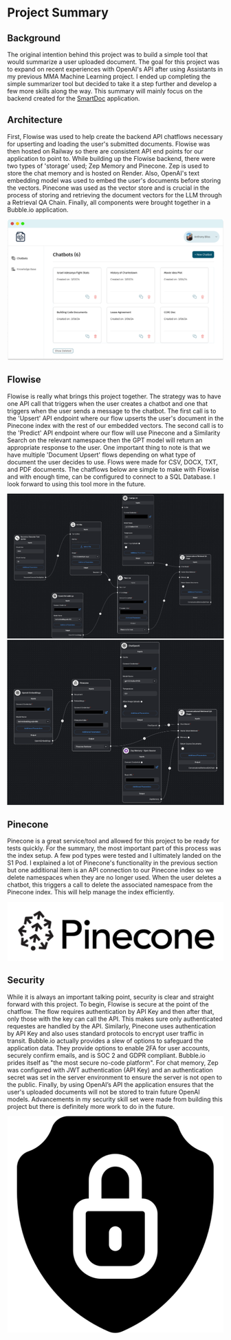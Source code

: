 # Project Summary

## Background
The original intention behind this project was to build a simple tool that would summarize a user uploaded document. The goal for this project was to expand on recent experiences with OpenAI's API after using Assistants in my previous MMA Machine Learning project. I ended up completing the simple summarizer tool but decided to take it a step further and develop a few more skills along the way. This summary will mainly focus on the backend created for the [SmartDoc](https://mysmartdoc.com/) application.

## Architecture
First, Flowise was used to help create the backend API chatflows necessary for upserting and loading the user's submitted documents. Flowise was then hosted on Railway so there are consistent API end points for our application to point to. While building up the Flowise backend, there were two types of 'storage' used; Zep Memory and Pinecone. Zep is used to store the chat memory and is hosted on Render. Also, OpenAI's text embedding model was used to embed the user's documents before storing the vectors. Pinecone was used as the vector store and is crucial in the process of storing and retrieving the document vectors for the LLM through a Retrieval QA Chain. Finally, all components were brought together in a Bubble.io application. 

![Chatbot View](assets/Chatbot_View.png)

## Flowise
Flowise is really what brings this project together. The strategy was to have one API call that triggers when the user creates a chatbot and one that triggers when the user sends a message to the chatbot. The first call is to the 'Upsert' API endpoint where our flow upserts the user's document in the Pinecone index with the rest of our embedded vectors. The second call is to the 'Predict' API endpoint where our flow will use Pinecone and a Similarity Search on the relevant namespace then the GPT model will return an appropriate response to the user. One important thing to note is that we have multiple 'Document Upsert' flows depending on what type of document the user decides to use. Flows were made for CSV, DOCX, TXT, and PDF documents. The chatflows below are simple to make with Flowise and with enough time, can be configured to connect to a SQL Database. I look forward to using this tool more in the future.

![PDF Upsert Flow](assets/pdf_upsert.png)  ![Load Flow](assets/load_flow.png)

## Pinecone
Pinecone is a great service/tool and allowed for this project to be ready for tests quickly. For the summary, the most important part of this process was the index setup. A few pod types were tested and I ultimately landed on the S1 Pod. I explained a lot of Pinecone's functionality in the previous section but one additional item is an API connection to our Pinecone index so we delete namespaces when they are no longer used. When the user deletes a chatbot, this triggers a call to delete the associated namespace from the Pinecone index. This will help manage the index efficiently. 

![Pinecone](assets/pinecone.png)

## Security
While it is always an important talking point, security is clear and straight forward with this project. To begin, Flowise is secure at the point of the chatflow. The flow requires authentication by API Key and then after that, only those with the key can call the API. This makes sure only authenticated requestes are handled by the API. Similarly, Pinecone uses authentication by API Key and also uses standard protocols to encrypt user traffic in transit. Bubble.io actually provides a slew of options to safeguard the application data. They provide options to enable 2FA for user accounts, securely confirm emails, and is SOC 2 and GDPR compliant. Bubble.io prides itself as "the most secure no-code platform". For chat memory, Zep was configured with JWT authentication (API Key) and an authentication secret was set in the server environment to ensure the server is not open to the public. Finally, by using OpenAI’s API the application ensures that the user's uploaded documents will not be stored to train future OpenAI models. Advancements in my security skill set were made from building this project but there is definitely more work to do in the future.

![Security](assets/security.png)
